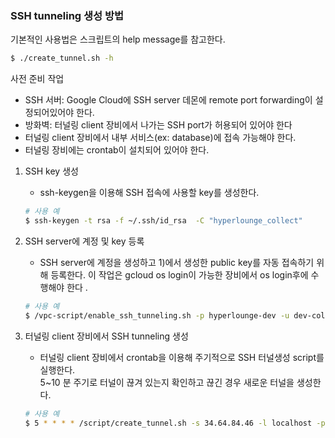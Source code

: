 ### SSH tunneling 생성 방법

기본적인 사용법은 스크립트의 help message를 참고한다.

```bash
$ ./create_tunnel.sh -h
```
사전 준비 작업
* SSH 서버: Google Cloud에 SSH server 데몬에 remote port forwarding이 설정되어있어야 한다.
* 방화벽: 터널링 client 장비에서 나가는 SSH port가 허용되어 있어야 한다
* 터널링 client 장비에서 내부 서비스(ex: database)에 접속 가능해야 한다.
* 터널링 장비에는 crontab이 설치되어 있어야 한다.

1. SSH key 생성
    
    * ssh-keygen을 이용해 SSH 접속에 사용할 key를 생성한다.  
    
    ```bash
    # 사용 예
    $ ssh-keygen -t rsa -f ~/.ssh/id_rsa  -C "hyperlounge_collect"   
    ```   

2. SSH server에 계정 및 key 등록

    * SSH server에 계정을 생성하고 1)에서 생성한 public key를 자동 접속하기 위해 등록한다.
    이 작업은 gcloud os login이 가능한 장비에서 os login후에 수행해야 한다 .
    
    ```bash
    # 사용 예
    $ /vpc-script/enable_ssh_tunneling.sh -p hyperlounge-dev -u dev-collect -k "ssh-rsa AAAA......0OAF2rEc= hyperlounge" 10000
    ```
3. 터널링 client 장비에서 SSH tunneling 생성 

    * 터널링 client 장비에서 crontab을 이용해 주기적으로 SSH 터널생성 script를 실행한다.  
    5~10 분 주기로 터널이 끊겨 있는지 확인하고 끊긴 경우 새로운 터널을 생성한다. 

    ```bash
    # 사용 예
    $ 5 * * * * /script/create_tunnel.sh -s 34.64.84.46 -l localhost -p 8000 -k  /Users/everjs/.ssh/id_rsa_hyperlounge -u dev-collect  10000 > /dev/null 2>&1
    ```